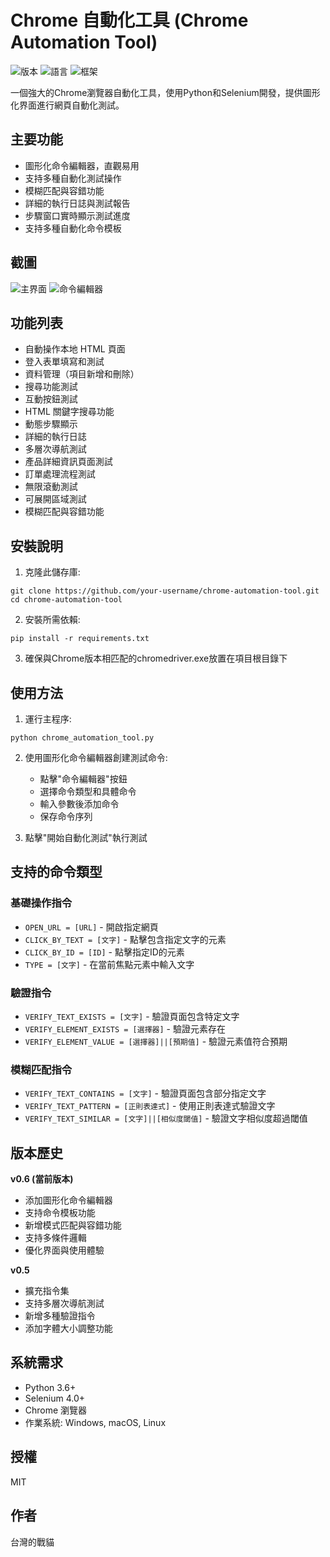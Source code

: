 # Chrome 自動化工具 (Chrome Automation Tool)

![版本](https://img.shields.io/badge/版本-v0.6-blue)
![語言](https://img.shields.io/badge/語言-Python-green)
![框架](https://img.shields.io/badge/框架-Selenium-orange)

一個強大的Chrome瀏覽器自動化工具，使用Python和Selenium開發，提供圖形化界面進行網頁自動化測試。

## 主要功能

- 圖形化命令編輯器，直觀易用
- 支持多種自動化測試操作
- 模糊匹配與容錯功能
- 詳細的執行日誌與測試報告
- 步驟窗口實時顯示測試進度
- 支持多種自動化命令模板

## 截圖

![主界面](https://via.placeholder.com/800x500?text=主界面截圖)
![命令編輯器](https://via.placeholder.com/800x500?text=命令編輯器截圖)

## 功能列表

- 自動操作本地 HTML 頁面
- 登入表單填寫和測試
- 資料管理（項目新增和刪除）
- 搜尋功能測試
- 互動按鈕測試
- HTML 關鍵字搜尋功能
- 動態步驟顯示
- 詳細的執行日誌
- 多層次導航測試
- 產品詳細資訊頁面測試
- 訂單處理流程測試
- 無限滾動測試
- 可展開區域測試
- 模糊匹配與容錯功能

## 安裝說明

1. 克隆此儲存庫:
```
git clone https://github.com/your-username/chrome-automation-tool.git
cd chrome-automation-tool
```

2. 安裝所需依賴:
```
pip install -r requirements.txt
```

3. 確保與Chrome版本相匹配的chromedriver.exe放置在項目根目錄下

## 使用方法

1. 運行主程序:
```
python chrome_automation_tool.py
```

2. 使用圖形化命令編輯器創建測試命令:
   - 點擊"命令編輯器"按鈕
   - 選擇命令類型和具體命令
   - 輸入參數後添加命令
   - 保存命令序列

3. 點擊"開始自動化測試"執行測試

## 支持的命令類型

### 基礎操作指令
- `OPEN_URL = [URL]` - 開啟指定網頁
- `CLICK_BY_TEXT = [文字]` - 點擊包含指定文字的元素
- `CLICK_BY_ID = [ID]` - 點擊指定ID的元素
- `TYPE = [文字]` - 在當前焦點元素中輸入文字

### 驗證指令
- `VERIFY_TEXT_EXISTS = [文字]` - 驗證頁面包含特定文字
- `VERIFY_ELEMENT_EXISTS = [選擇器]` - 驗證元素存在
- `VERIFY_ELEMENT_VALUE = [選擇器]||[預期值]` - 驗證元素值符合預期

### 模糊匹配指令
- `VERIFY_TEXT_CONTAINS = [文字]` - 驗證頁面包含部分指定文字
- `VERIFY_TEXT_PATTERN = [正則表達式]` - 使用正則表達式驗證文字
- `VERIFY_TEXT_SIMILAR = [文字]||[相似度閾值]` - 驗證文字相似度超過閾值

## 版本歷史

**v0.6 (當前版本)**
- 添加圖形化命令編輯器
- 支持命令模板功能
- 新增模式匹配與容錯功能
- 支持多條件邏輯
- 優化界面與使用體驗

**v0.5**
- 擴充指令集
- 支持多層次導航測試
- 新增多種驗證指令
- 添加字體大小調整功能

## 系統需求

- Python 3.6+
- Selenium 4.0+
- Chrome 瀏覽器
- 作業系統: Windows, macOS, Linux

## 授權

MIT

## 作者

台灣的戰貓 